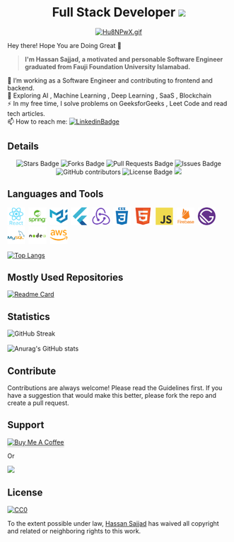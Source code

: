 
<h1  align="center">Full Stack Developer  <a  href="https://twitter.com/@hassan032001">
<img src="https://img.icons8.com/external-tal-revivo-color-tal-revivo/24/null/external-twitter-an-american-online-news-and-social-networking-service-logo-color-tal-revivo.png" />
</a></h1>
<div id="header" align="center">
<a href="https://freeimage.host/"><img src="https://iili.io/Hu8NPwX.gif" alt="Hu8NPwX.gif" height="270" border="0" /></a>

  </div>
  
Hey there! Hope You are Doing Great 👋

> **I'm Hassan Sajjad, a motivated and personable Software Engineer graduated from Fauji Foundation University Islamabad.**


:telescope:  I’m working as a Software Engineer and contributing to frontend and backend.<br/>
:seedling:  Exploring  AI , Machine Learning , Deep Learning , SaaS , Blockchain<br/>
:zap:  In my free time, I solve problems on GeeksforGeeks , Leet Code and read tech articles.<br/>
:mailbox: How to reach me: [![LinkedinBadge](https://img.shields.io/badge/-LinkedIN-blue?style=plastic&logo=Linkedin&logoColor=white)](https://www.linkedin.com/in/hassan-s-881607224/)




## Details


<p align="center">
<img  src="https://img.shields.io/github/stars/abhisheknaiidu/awesome-github-profile-readme"  alt="Stars Badge"/>
<img  src="https://img.shields.io/github/forks/abhisheknaiidu/awesome-github-profile-readme"  alt="Forks Badge"/>
<img  src="https://img.shields.io/github/issues-pr/abhisheknaiidu/awesome-github-profile-readme"  alt="Pull Requests Badge"/>
<img  src="https://img.shields.io/github/issues/abhisheknaiidu/awesome-github-profile-readme"  alt="Issues Badge"/>
<img  alt="GitHub contributors"  src="https://img.shields.io/github/contributors/abhisheknaiidu/awesome-github-profile-readme?color=2b9348">
<img  src="https://img.shields.io/github/license/abhisheknaiidu/awesome-github-profile-readme?color=2b9348"  alt="License Badge"/>
<img src="https://img.shields.io/badge/SayThanks.io-%E2%98%BC-1EAEDB.svg"/>

  
</p>

## Languages and Tools
<div>

  <img src="https://github.com/devicons/devicon/blob/master/icons/react/react-original-wordmark.svg" title="React" alt="React" width="40" height="40"/>&nbsp;
  <img src="https://github.com/devicons/devicon/blob/master/icons/spring/spring-original-wordmark.svg" title="Spring" alt="Spring" width="40" height="40"/>&nbsp;
  <img src="https://github.com/devicons/devicon/blob/master/icons/materialui/materialui-original.svg" title="Material UI" alt="Material UI" width="40" height="40"/>&nbsp;
  <img src="https://github.com/devicons/devicon/blob/master/icons/flutter/flutter-original.svg" title="Flutter" alt="Flutter" width="40" height="40"/>&nbsp;
  <img src="https://github.com/devicons/devicon/blob/master/icons/redux/redux-original.svg" title="Redux" alt="Redux " width="40" height="40"/>&nbsp;
  <img src="https://github.com/devicons/devicon/blob/master/icons/css3/css3-plain-wordmark.svg"  title="CSS3" alt="CSS" width="40" height="40"/>&nbsp;
  <img src="https://github.com/devicons/devicon/blob/master/icons/html5/html5-original.svg" title="HTML5" alt="HTML" width="40" height="40"/>&nbsp;
  <img src="https://github.com/devicons/devicon/blob/master/icons/javascript/javascript-original.svg" title="JavaScript" alt="JavaScript" width="40" height="40"/>&nbsp;
  <img src="https://github.com/devicons/devicon/blob/master/icons/firebase/firebase-plain-wordmark.svg" title="Firebase" alt="Firebase" width="40" height="40"/>&nbsp;
  <img src="https://github.com/devicons/devicon/blob/master/icons/gatsby/gatsby-original.svg" title="Gatsby"  alt="Gatsby" width="40" height="40"/>&nbsp;
  <img src="https://github.com/devicons/devicon/blob/master/icons/mysql/mysql-original-wordmark.svg" title="MySQL"  alt="MySQL" width="40" height="40"/>&nbsp;
  <img src="https://github.com/devicons/devicon/blob/master/icons/nodejs/nodejs-original-wordmark.svg" title="NodeJS" alt="NodeJS" width="40" height="40"/>&nbsp;
  <img src="https://github.com/devicons/devicon/blob/master/icons/amazonwebservices/amazonwebservices-plain-wordmark.svg" title="AWS" alt="AWS" width="40" height="40"/>&nbsp;

</div>

[![Top Langs](https://github-readme-stats.vercel.app/api/top-langs/?username=anuraghazra&layout=compact)](https://github.com)
<br/>
## Mostly Used Repositories

[![Readme Card](https://github-readme-stats.vercel.app/api/pin/?user=HassanSj&repo=SaloonApp&show_owner=true)](https://github.com)


## Statistics

![GitHub Streak](https://github-readme-streak-stats.herokuapp.com?user=HassanSj&theme=radical)
<br/>
<br/>
![Anurag's GitHub stats](https://github-readme-stats.vercel.app/api?username=HassanSj&show_icons=true&theme=dracula)



## Contribute

Contributions are always welcome!
Please read the Guidelines first.
If you have a suggestion that would make this better, please fork the repo and create a pull request.

## Support

<a href="https://www.buymeacoffee.com" target="_blank"><img src="https://www.buymeacoffee.com/assets/img/custom_images/purple_img.png" alt="Buy Me A Coffee" style="height: 41px !important;width: 174px !important;box-shadow: 0px 3px 2px 0px rgba(190, 190, 190, 0.5) !important;-webkit-box-shadow: 0px 3px 2px 0px rgba(190, 190, 190, 0.5) !important;" ></a>

<p>Or</p> 

<a href="https://www.patreon.com">
	<img src="https://c5.patreon.com/external/logo/become_a_patron_button@2x.png" width="160">
</a>

## License

  

[![CC0](https://licensebuttons.net/p/zero/1.0/88x31.png)](https://creativecommons.org)

  

To the extent possible under law, [Hassan Sajjad](https://www.linkedin.com/in/hassan-s-881607224/) has waived all copyright and related or neighboring rights to this work.
